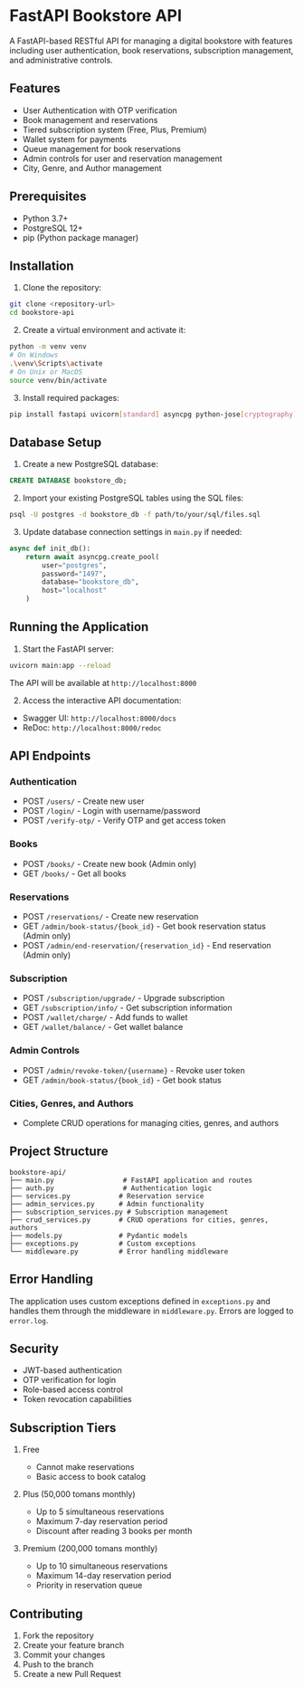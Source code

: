 # FastAPI Bookstore API

A FastAPI-based RESTful API for managing a digital bookstore with features including user authentication, book reservations, subscription management, and administrative controls.

## Features

- User Authentication with OTP verification
- Book management and reservations
- Tiered subscription system (Free, Plus, Premium)
- Wallet system for payments
- Queue management for book reservations
- Admin controls for user and reservation management
- City, Genre, and Author management

## Prerequisites

- Python 3.7+
- PostgreSQL 12+
- pip (Python package manager)

## Installation

1. Clone the repository:
```bash
git clone <repository-url>
cd bookstore-api
```

2. Create a virtual environment and activate it:
```bash
python -m venv venv
# On Windows
.\venv\Scripts\activate
# On Unix or MacOS
source venv/bin/activate
```

3. Install required packages:
```bash
pip install fastapi uvicorn[standard] asyncpg python-jose[cryptography] passlib[bcrypt] pydantic[email] python-multipart
```

## Database Setup

1. Create a new PostgreSQL database:
```sql
CREATE DATABASE bookstore_db;
```

2. Import your existing PostgreSQL tables using the SQL files:
```bash
psql -U postgres -d bookstore_db -f path/to/your/sql/files.sql
```

3. Update database connection settings in `main.py` if needed:
```python
async def init_db():
    return await asyncpg.create_pool(
        user="postgres",
        password="1497",
        database="bookstore_db",
        host="localhost"
    )
```

## Running the Application

1. Start the FastAPI server:
```bash
uvicorn main:app --reload
```

The API will be available at `http://localhost:8000`

2. Access the interactive API documentation:
- Swagger UI: `http://localhost:8000/docs`
- ReDoc: `http://localhost:8000/redoc`

## API Endpoints

### Authentication
- POST `/users/` - Create new user
- POST `/login/` - Login with username/password
- POST `/verify-otp/` - Verify OTP and get access token

### Books
- POST `/books/` - Create new book (Admin only)
- GET `/books/` - Get all books

### Reservations
- POST `/reservations/` - Create new reservation
- GET `/admin/book-status/{book_id}` - Get book reservation status (Admin only)
- POST `/admin/end-reservation/{reservation_id}` - End reservation (Admin only)

### Subscription
- POST `/subscription/upgrade/` - Upgrade subscription
- GET `/subscription/info/` - Get subscription information
- POST `/wallet/charge/` - Add funds to wallet
- GET `/wallet/balance/` - Get wallet balance

### Admin Controls
- POST `/admin/revoke-token/{username}` - Revoke user token
- GET `/admin/book-status/{book_id}` - Get book status

### Cities, Genres, and Authors
- Complete CRUD operations for managing cities, genres, and authors

## Project Structure

```
bookstore-api/
├── main.py                 # FastAPI application and routes
├── auth.py                 # Authentication logic
├── services.py            # Reservation service
├── admin_services.py      # Admin functionality
├── subscription_services.py # Subscription management
├── crud_services.py       # CRUD operations for cities, genres, authors
├── models.py              # Pydantic models
├── exceptions.py          # Custom exceptions
└── middleware.py          # Error handling middleware
```

## Error Handling

The application uses custom exceptions defined in `exceptions.py` and handles them through the middleware in `middleware.py`. Errors are logged to `error.log`.

## Security

- JWT-based authentication
- OTP verification for login
- Role-based access control
- Token revocation capabilities

## Subscription Tiers

1. Free
   - Cannot make reservations
   - Basic access to book catalog

2. Plus (50,000 tomans monthly)
   - Up to 5 simultaneous reservations
   - Maximum 7-day reservation period
   - Discount after reading 3 books per month

3. Premium (200,000 tomans monthly)
   - Up to 10 simultaneous reservations
   - Maximum 14-day reservation period
   - Priority in reservation queue

## Contributing

1. Fork the repository
2. Create your feature branch
3. Commit your changes
4. Push to the branch
5. Create a new Pull Request



